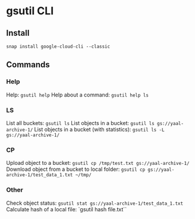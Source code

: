 # gsutil CLI

## Install
`snap install google-cloud-cli --classic`

## Commands
### Help
Help: `gsutil help`
Help about a command: `gsutil help ls`
### LS
List all buckets: `gsutil ls`
List objects in a bucket: `gsutil ls gs://yaal-archive-1/`
List objects in a bucket (with statistics): `gsutil ls -L gs://yaal-archive-1/`
### CP
Upload object to a bucket: `gsutil cp /tmp/test.txt gs://yaal-archive-1/`
Download object from a bucket to local folder: `gsutil cp gs://yaal-archive-1/test_data_1.txt ~/tmp/`
### Other
Check object status: `gsutil stat gs://yaal-archive-1/test_data_1.txt`
Calculate hash of a local file: `gsutil hash file.txt``
